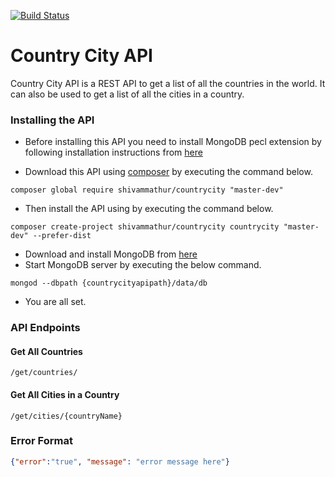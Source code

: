 [![Build Status](https://travis-ci.org/shivammathur/countrycity.svg?branch=master)](https://travis-ci.org/shivammathur/countrycity)

# Country City API
Country City API is a REST API to get a list of all the countries in the world. It can also be used to get a list of all the cities in a country.

### Installing the API

- Before installing this API you need to install MongoDB pecl extension by following installation instructions from [here](http://php.net/manual/en/mongodb.installation.php)

- Download this API using [composer](https://getcomposer.org/download/) by executing the command below.
```
composer global require shivammathur/countrycity "master-dev"
```
- Then install the API using by executing the command below.
```
composer create-project shivammathur/countrycity countrycity "master-dev" --prefer-dist
```
- Download and install MongoDB from [here](https://www.mongodb.org/downloads#production)
- Start MongoDB server by executing the below command.
```
mongod --dbpath {countrycityapipath}/data/db
```
- You are all set.

### API Endpoints

#### Get All Countries
```
/get/countries/
```

#### Get All Cities in a Country
```
/get/cities/{countryName}
```

### Error Format
```json
{"error":"true", "message": "error message here"}
```                
